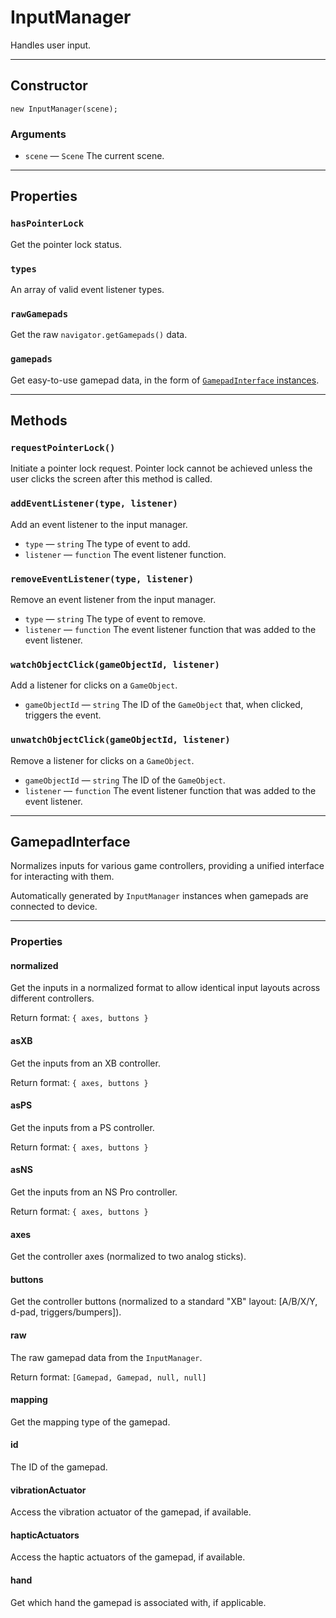 # InputManager

Handles user input.

---

## Constructor

`new InputManager(scene);`

### Arguments

-   `scene` &mdash; `Scene` The current scene.

---

## Properties

### `hasPointerLock`

Get the pointer lock status.

### `types`

An array of valid event listener types.

### `rawGamepads`

Get the raw `navigator.getGamepads()` data.

### `gamepads`

Get easy-to-use gamepad data, in the form of [`GamepadInterface` instances](#gamepadinterface).

---

## Methods

### `requestPointerLock()`

Initiate a pointer lock request. Pointer lock cannot be achieved unless the user clicks the screen after this method is called.

### `addEventListener(type, listener)`

Add an event listener to the input manager.

-   `type` &mdash; `string` The type of event to add.
-   `listener` &mdash; `function` The event listener function.

### `removeEventListener(type, listener)`

Remove an event listener from the input manager.

-   `type` &mdash; `string` The type of event to remove.
-   `listener` &mdash; `function` The event listener function that was added to the event listener.

### `watchObjectClick(gameObjectId, listener)`

Add a listener for clicks on a `GameObject`.

-   `gameObjectId` &mdash; `string` The ID of the `GameObject` that, when clicked, triggers the event.

### `unwatchObjectClick(gameObjectId, listener)`

Remove a listener for clicks on a `GameObject`.

-   `gameObjectId` &mdash; `string` The ID of the `GameObject`.
-   `listener` &mdash; `function` The event listener function that was added to the event listener.

---

## GamepadInterface

Normalizes inputs for various game controllers, providing a unified interface for interacting with them.

Automatically generated by `InputManager` instances when gamepads are connected to device.

---

### Properties

#### normalized

Get the inputs in a normalized format to allow identical input layouts across different controllers.

Return format:
`{ axes, buttons }`

#### asXB

Get the inputs from an XB controller.

Return format:
`{ axes, buttons }`

#### asPS

Get the inputs from a PS controller.

Return format:
`{ axes, buttons }`

#### asNS

Get the inputs from an NS Pro controller.

Return format:
`{ axes, buttons }`

#### axes

Get the controller axes (normalized to two analog sticks).

#### buttons

Get the controller buttons (normalized to a standard "XB" layout: [A/B/X/Y, d-pad, triggers/bumpers]).

#### raw

The raw gamepad data from the `InputManager`.

Return format:
`[Gamepad, Gamepad, null, null]`

#### mapping

Get the mapping type of the gamepad.

#### id

The ID of the gamepad.

#### vibrationActuator

Access the vibration actuator of the gamepad, if available.

#### hapticActuators

Access the haptic actuators of the gamepad, if available.

#### hand

Get which hand the gamepad is associated with, if applicable.
